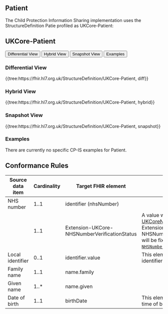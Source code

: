 ## Patient

The Child Protection Information Sharing implementation uses the StructureDefinition Patie profiled as UKCore-Patient:

## UKCore-Patient ##

<div class="tab">
  <button class="tablinks" onclick="openTab(event, 'Differential View')">Differential View</button>
  <button class="tablinks active" onclick="openTab(event, 'Hybrid View')">Hybrid View</button>
  <button class="tablinks" onclick="openTab(event, 'Snapshot View')">Snapshot View</button>
  <button class="tablinks" onclick="openTab(event, 'Examples')">Examples</button>
</div>

<div id="Differential View" class="tabcontent">
  <h3>Differential View</h3>
{{tree:https://fhir.hl7.org.uk/StructureDefinition/UKCore-Patient, diff}}
</div>

<div id="Hybrid View" class="tabcontent" style="display:block">
  <h3>Hybrid View</h3>
{{tree:https://fhir.hl7.org.uk/StructureDefinition/UKCore-Patient, hybrid}}
</div>

<div id="Snapshot View" class="tabcontent">
  <h3>Snapshot View</h3>
 {{tree:https://fhir.hl7.org.uk/StructureDefinition/UKCore-Patient, snapshot}}
</div>

<div id="Examples" class="tabcontent">
  <h3>Examples</h3>
There are currently no specific CP-IS examples for Patient. 

</div>



 ## Conformance Rules   

| Source data item | Cardinality | Target FHIR element                          | Conformance rules                                                                                                                                                                                                                                              |
|------------------|-------------|----------------------------------------------|----------------------------------------------------------------------------------------------------------------------------------------------------------------------------------------------------------------------------------------------------------------|
| NHS number       | 1..1        | identifier (nhsNumber)       |                                                                                                                                                                                                                                                                |
|                  | 1..1        | Extension-UKCore-NHSNumberVerificationStatus | A value will be selected from ValueSet [UKCoreNHSNumberVerificationStatus](https://simplifier.net/packages/uk.core.r4.v2/2.0.8/files/323043).<br>Extension-UKCore-NHSNumberVerificationStatus.valueCodeableConcept.system will be fixed to <code>https://fhir.hl7.org.uk/CodeSystem/UKCore-NHSNumberVerificationStatus</code>. |
| Local identifier | 0..1        | identifier.value             | This element may be populated by a locally assigned identifier.                                                                                                                                                                                                 |
| Family name      | 1..1        | name.family                  |                                                                                                                                                                                                                                                                |
| Given name       | 1..*        | name.given                   |                                                                                                                                                                                                                                                                |
| Date of birth    | 1..1        | birthDate                    | This element will have the extension [birthTime](http://hl7.org/fhir/extension-patient-birthtime.html) to carry the time of birth.                                                                                                                             |